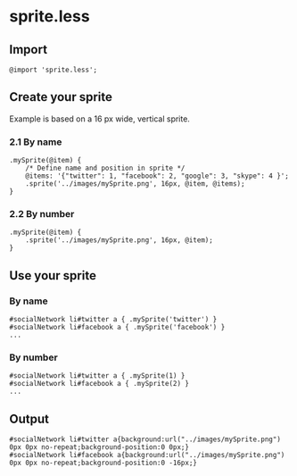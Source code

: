 sprite.less
===========

Import
------

	@import 'sprite.less';

Create your sprite
------------------

Example is based on a 16 px wide, vertical sprite.

### 2.1 By name
    .mySprite(@item) {
        /* Define name and position in sprite */
        @items: '{"twitter": 1, "facebook": 2, "google": 3, "skype": 4 }';
        .sprite('../images/mySprite.png', 16px, @item, @items);
    }

### 2.2 By number

    .mySprite(@item) {
        .sprite('../images/mySprite.png', 16px, @item);
    }

Use your sprite
---------------

### By name

    #socialNetwork li#twitter a { .mySprite('twitter') }
    #socialNetwork li#facebook a { .mySprite('facebook') }
    ...

### By number

    #socialNetwork li#twitter a { .mySprite(1) }
    #socialNetwork li#facebook a { .mySprite(2) }
    ...

Output
------

    #socialNetwork li#twitter a{background:url("../images/mySprite.png") 0px 0px no-repeat;background-position:0 0px;}
    #socialNetwork li#facebook a{background:url("../images/mySprite.png") 0px 0px no-repeat;background-position:0 -16px;}
